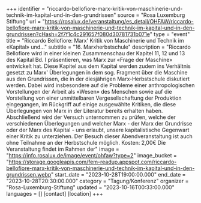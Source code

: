 +++
identifier = "riccardo-bellofiore-marx-kritik-von-maschinerie-und-technik-im-kapital-und-in-den-grundrissen"
source = "Rosa Luxemburg Stiftung"
url = "https://rosalux.de/veranstaltung/es_detail/OHFAW/riccardo-bellofiore-marx-kritik-von-maschinerie-und-technik-im-kapital-und-in-den-grundrissen?cHash=2f7f1c4c291657f080d30781731b071e"
type = "event"
title = "Riccardo Bellofiore: Marx' Kritik von Maschinerie und Technik im «Kapital» und…"
subtitle = "16. Marxherbstschule"
description = "Riccardo Bellofiore wird in einer kleinen Zusammenschau der Kapitel 11, 12 und 13 des Kapital Bd. I präsentieren, was Marx zur «Frage der Maschine» entwickelt hat. Diese Kapitel aus dem Kapital werden zudem ins Verhältnis gesetzt zu Marx' Überlegungen in dem sog. Fragment über die Maschine aus den Grundrissen, die in der diesjährigen Marx-Herbstschule diskutiert werden. Dabei wird insbesondere auf die Probleme einer anthropologischen Vorstellungen der Arbeit als «Wesen» des Menschen sowie auf die Vorstellung von einer unmittelbaren Vergesellschaftung der Produktion eingegangen, im Rückgriff auf einige ausgewählte Kritiken, die diese Überlegungen von Marx in der Literatur bereits erhalten haben. Abschließend wird der Versuch unternommen zu prüfen, welche der verschiedenen Überlegungen und welcher Marx - der Marx der Grundrisse oder der Marx des Kapital - uns erlaubt, unsere kapitalistische Gegenwart einer Kritik zu unterziehen.
Der Besuch dieser Abendveranstaltung ist auch ohne Teilnahme an der Herbstschule möglich.
Kosten: 2,00€
Die Veranstaltung findet im Rahmen der"
image = "https://info.rosalux.de/image/event/ohfaw?type=2"
image_bucket = "https://storage.googleapis.com/fem-readup.appspot.com/riccardo-bellofiore-marx-kritik-von-maschinerie-und-technik-im-kapital-und-in-den-grundrissen.webp"
start_date = "2023-10-28T19:00:00.000"
end_date = "2023-10-28T20:30:00.000"
category = "Tagung/Konferenz"
organizer = "Rosa-Luxemburg-Stiftung"
updated = "2023-10-16T00:33:00.000"
languages = []
[contact]
[location]
+++